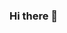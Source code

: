 ### Hi there 👋

<!--
**qadwetzjd/qadwetzjd** is a ✨ _special_ ✨ repository because its `README.md` (this file) appears on your GitHub profile.

Here are some ideas to get you started:
### Hi there 😎
- 🔭 I’m currently working on ...
- 🌱 I’m currently learning ...
- 👯 I’m looking to collaborate on ...
- 🤔 I’m looking for help with ...
- 💬 Ask me about ...
- 📫 How to reach me: ...
- 😄 Pronouns: ...
- ⚡ Fun fact: ...
-->
